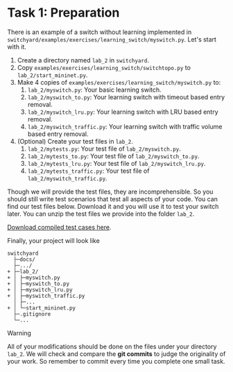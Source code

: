 # Task 1: Preparation

There is an example of a switch without learning implemented in `switchyard/examples/exercises/learning_switch/myswitch.py`. Let's start with it.

1. Create a directory named `lab_2` in `switchyard`.
2. Copy `examples/exercises/learning_switch/switchtopo.py` to `lab_2/start_mininet.py`.
3. Make 4 copies of `examples/exercises/learning_switch/myswitch.py` to:
   1. `lab_2/myswitch.py`: Your basic learning switch.
   2. `lab_2/myswitch_to.py`: Your learning switch with timeout based entry removal.
   3. `lab_2/myswitch_lru.py`: Your learning switch with LRU based entry removal.
   4. `lab_2/myswitch_traffic.py`: Your learning switch with traffic volume based entry removal.
4. (Optional) Create your test files in `lab_2`.
   1. `lab_2/mytests.py`: Your test file of `lab_2/myswitch.py`.
   2. `lab_2/mytests_to.py`: Your test file of `lab_2/myswitch_to.py`.
   3. `lab_2/mytests_lru.py`: Your test file of `lab_2/myswitch_lru.py`.
   4. `lab_2/mytests_traffic.py`: Your test file of `lab_2/myswitch_traffic.py`.

Though we will provide the test files, they are incomprehensible. So you should still write test scenarios that test all aspects of your code. You can find our test files below. Download it and you will use it to test your switch later. You can unzip the test files we provide into the folder `lab_2`.

[Download compiled test cases here](https://box.nju.edu.cn/d/123a70ac8ff34595b18f/).

Finally, your project will look like

```
switchyard
  ├─docs/
  ├─.../
+ ├─lab_2/
+ │ ├─myswitch.py
+ │ ├─myswitch_to.py
+ │ ├─myswitch_lru.py
+ │ ├─myswitch_traffic.py
  │ ├─...
+ │ └─start_mininet.py
  ├─.gitignore
  └─...
```

> [!WARNING]
> All of your modifications should be done on the files under your directory `lab_2`. We will check and compare the **git commits** to judge the originality of your work. So remember to commit every time you complete one small task.
